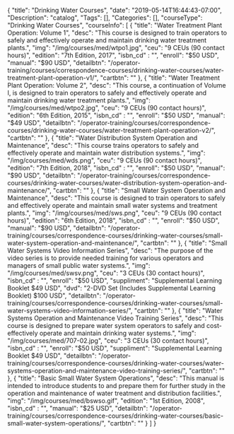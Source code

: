 {
   "title": "Drinking Water Courses",
   "date": "2019-05-14T16:44:43-07:00",
   "Description": "catalog",
   "Tags": [],
   "Categories": [],
   "courseType": "Drinking Water Courses",
   "courseInfo": [
   {
      "title": "Water Treatment Plant Operation: Volume 1",
      "desc": "This course is designed to train operators to safely and effectively operate and maintain drinking water treatment plants.",
      "img": "/img/courses/med/wtpo1.jpg",
      "ceu": "9 CEUs (90 contact hours)",
      "edition": "7th Edition, 2017",
      "isbn_cd" : "",
      "enroll": "$50 USD",
      "manual": "$90 USD",
      "detailbtn": "/operator-training/courses/correspondence-courses/drinking-water-courses/water-treatment-plant-operation-v1/",
      "cartbtn": ""
   },
   {
      "title": "Water Treatment Plant Operation: Volume 2",
      "desc": "This course, a continuation of Volume I, is designed to train operators to safely and effectively operate and maintain drinking water treatment plants.",
      "img": "/img/courses/med/wtpo2.jpg",
      "ceu": "9 CEUs (90 contact hours)",
      "edition": "6th Edition, 2015",
      "isbn_cd" : "",
      "enroll": "$50 USD",
      "manual": "$49 USD",
      "detailbtn": "/operator-training/courses/correspondence-courses/drinking-water-courses/water-treatment-plant-operation-v2/",
      "cartbtn": ""
   },
   {
      "title": "Water Distribution System Operation and Maintenance",
      "desc": "This course trains operators to safely and effectively operate and maintain water distribution systems.",
      "img": "/img/courses/med/wds.png",
      "ceu": "9 CEUs (90 contact hours)",
      "edition": "7th Edition, 2018",
      "isbn_cd" : "",
      "enroll": "$50 USD",
      "manual": "$90 USD",
      "detailbtn": "/operator-training/courses/correspondence-courses/drinking-water-courses/water-distribution-system-operation-and-maintenance/",
      "cartbtn": ""
   },
   {
      "title": "Small Water System Operation and Maintenance",
      "desc": "This course is designed to train operators to safely and effectively operate and maintain small water systems and treatment plants.",
      "img": "/img/courses/med/sws.png",
      "ceu": "9 CEUs (90 contact hours)",
      "edition": "6th Edition, 2018",
      "isbn_cd" : "",
      "enroll": "$50 USD",
      "manual": "$90 USD",
      "detailbtn": "/operator-training/courses/correspondence-courses/drinking-water-courses/small-water-system-operation-and-maintenance/",
      "cartbtn": ""
   },
   {
      "title": "Small Water Systems Video Information Series",
      "desc": "The purpose of the video series is to provide needed training for various operators and managers of small public water systems.",
      "img": "/img/courses/med/swsv.png",
      "ceu": "3 CEUs (30 contact hours)",
      "isbn_cd" : "",
      "enroll": "$50 USD",
      "suppliment": "Supplemental Learning Booklet $49 USD",
      "dvd": "2-DVD Set (Includes Supplemental Learning Booklet) $100 USD",
      "detailbtn": "/operator-training/courses/correspondence-courses/drinking-water-courses/small-water-systems-video-information-series/",
      "cartbtn": ""
   },
   {
      "title": "Water Systems Operation and Maintenance Video Training Series",
      "desc": "This course is designed to prepare water system operators to safely and cost-effectively operate and maintain drinking water systems.",
      "img": "/img/courses/med/707-02.jpg",
      "ceu": "3 CEUs (30 contact hours)",
      "isbn_cd" : "",
      "enroll": "$50 USD",
      "suppliment": "Supplemental Learning Booklet $49 USD",
      "detailbtn": "/operator-training/courses/correspondence-courses/drinking-water-courses/water-systems-operation-and-maintenance-video-training-series/",
      "cartbtn": ""
   },
   { 
    "title": "Basic Small Water System Operations",
    "desc": "This manual is intended to introduce students to and prepare them for further study in the operation and maintenance of water treatment and distribution facilities.",
    "img": "/img/courses/med/bswso.gif",
    "edition": "1st Edition, 2008",
    "isbn_cd" : "",
    "manual": "$25 USD",
    "detailbtn": "/operator-training/courses/correspondence-courses/drinking-water-courses/basic-small-water-system-operations/",
    "cartbtn": ""
 } 
 ] 
}